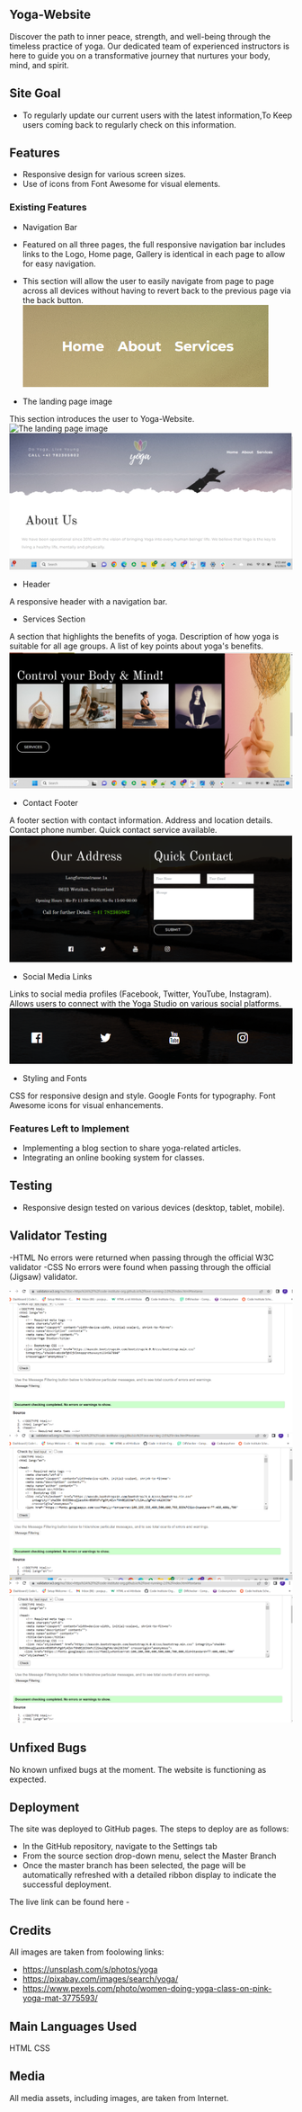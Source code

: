## Yoga-Website

Discover the path to inner peace, strength, and well-being through the timeless practice of yoga. Our dedicated team of experienced instructors is here to guide you on a transformative journey that nurtures your body, mind, and spirit.

## Site Goal

- To regularly update our current users with the latest information,To Keep users coming back to regularly check on this information.

## Features

- Responsive design for various screen sizes.
- Use of icons from Font Awesome for visual elements.

### Existing Features

- Navigation Bar

- Featured on all three pages, the full responsive navigation bar includes links to the Logo, Home page, Gallery is identical in each page to allow for easy navigation.
- This section will allow the user to easily navigate from page to page across all devices without having to revert back to the previous page via the back button.
![Navigation Bar](<https://github.com/pooja-par/Yoga-Website/blob/main/assets/images/navigation.png>)

- The landing page image

This section introduces the user to Yoga-Website.
![The landing page image](<https://github.com/pooja-par/Yoga-Website/blob/main/assets/images/landing_page.png>)
![About us page](<https://github.com/pooja-par/Yoga-Website/blob/main/assets/images/about.png>)

- Header

A responsive header with a navigation bar.

- Services Section

A section that highlights the benefits of yoga.
Description of how yoga is suitable for all age groups.
A list of key points about yoga's benefits.
![Services Section](<https://github.com/pooja-par/Yoga-Website/blob/main/assets/images/service.png>)

- Contact Footer

A footer section with contact information.
Address and location details.
Contact phone number.
Quick contact service available.
![Contact Footer](<https://github.com/pooja-par/Yoga-Website/blob/main/assets/images/contact.png>)

- Social Media Links

Links to social media profiles (Facebook, Twitter, YouTube, Instagram).
Allows users to connect with the Yoga Studio on various social platforms.
![Social Media Links](<https://github.com/pooja-par/Yoga-Website/blob/main/assets/images/social_media.png>)


- Styling and Fonts

CSS for responsive design and style.
Google Fonts for typography.
Font Awesome icons for visual enhancements.

### Features Left to Implement

- Implementing a blog section to share yoga-related articles.
- Integrating an online booking system for classes.

## Testing

- Responsive design tested on various devices (desktop, tablet, mobile).

## Validator Testing

-HTML
No errors were returned when passing through the official W3C validator
-CSS
No errors were found when passing through the official (Jigsaw) validator.

![Index validator](<https://github.com/pooja-par/Yoga-Website/blob/main/assets/images/index_validator.png>)
![About validator](<https://github.com/pooja-par/Yoga-Website/blob/main/assets/images/about_validator.png>)
![Rates validator](<https://github.com/pooja-par/Yoga-Website/blob/main/assets/images/rates_validator.png>)

## Unfixed Bugs

No known unfixed bugs at the moment. The website is functioning as expected.

## Deployment

The site was deployed to GitHub pages. The steps to deploy are as follows:

- In the GitHub repository, navigate to the Settings tab
- From the source section drop-down menu, select the Master Branch
- Once the master branch has been selected, the page will be automatically refreshed with a detailed ribbon display to indicate the successful deployment.

The live link can be found here -

## Credits
All images are taken from foolowing links:
- <https://unsplash.com/s/photos/yoga>
- <https://pixabay.com/images/search/yoga/>
- <https://www.pexels.com/photo/women-doing-yoga-class-on-pink-yoga-mat-3775593/>

## Main Languages Used
HTML
CSS


## Media

All media assets, including images, are taken from Internet.
  